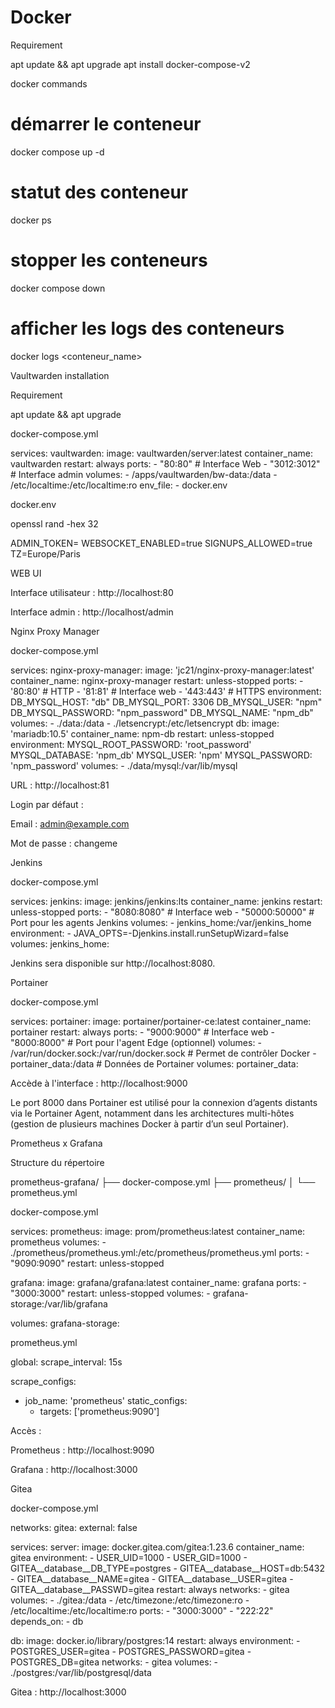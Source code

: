# Docker

Requirement

apt update && apt upgrade
apt install docker-compose-v2 

docker commands

# démarrer le conteneur
docker compose up -d

# statut des conteneur
docker ps

# stopper les conteneurs
docker compose down

# afficher les logs des conteneurs
docker logs <conteneur_name>

Vaultwarden installation

Requirement

apt update && apt upgrade

docker-compose.yml

services:
  vaultwarden:
    image: vaultwarden/server:latest
    container_name: vaultwarden
    restart: always
    ports:
      - "80:80"     # Interface Web
      - "3012:3012"   # Interface admin
    volumes:
      - /apps/vaultwarden/bw-data:/data
      - /etc/localtime:/etc/localtime:ro
    env_file:
      - docker.env

docker.env

openssl rand -hex 32

ADMIN_TOKEN=
WEBSOCKET_ENABLED=true
SIGNUPS_ALLOWED=true
TZ=Europe/Paris

WEB UI

Interface utilisateur : http://localhost:80

Interface admin : http://localhost/admin

Nginx Proxy Manager

docker-compose.yml

services:
  nginx-proxy-manager:
    image: 'jc21/nginx-proxy-manager:latest'
    container_name: nginx-proxy-manager
    restart: unless-stopped
    ports:
      - '80:80'      # HTTP
      - '81:81'      # Interface web
      - '443:443'    # HTTPS
    environment:
      DB_MYSQL_HOST: "db"
      DB_MYSQL_PORT: 3306
      DB_MYSQL_USER: "npm"
      DB_MYSQL_PASSWORD: "npm_password"
      DB_MYSQL_NAME: "npm_db"
    volumes:
      - ./data:/data
      - ./letsencrypt:/etc/letsencrypt
  db:
    image: 'mariadb:10.5'
    container_name: npm-db
    restart: unless-stopped
    environment:
      MYSQL_ROOT_PASSWORD: 'root_password'
      MYSQL_DATABASE: 'npm_db'
      MYSQL_USER: 'npm'
      MYSQL_PASSWORD: 'npm_password'
    volumes:
      - ./data/mysql:/var/lib/mysql

URL : http://localhost:81

Login par défaut :

Email : admin@example.com

Mot de passe : changeme

Jenkins

docker-compose.yml

services:
  jenkins:
    image: jenkins/jenkins:lts
    container_name: jenkins
    restart: unless-stopped
    ports:
      - "8080:8080"    # Interface web
      - "50000:50000"  # Port pour les agents Jenkins
    volumes:
      - jenkins_home:/var/jenkins_home
    environment:
      - JAVA_OPTS=-Djenkins.install.runSetupWizard=false
volumes:
  jenkins_home:

Jenkins sera disponible sur http://localhost:8080.

Portainer

docker-compose.yml

services:
  portainer:
    image: portainer/portainer-ce:latest
    container_name: portainer
    restart: always
    ports:
      - "9000:9000"         # Interface web
      - "8000:8000"         # Port pour l'agent Edge (optionnel)
    volumes:
      - /var/run/docker.sock:/var/run/docker.sock     # Permet de contrôler Docker
      - portainer_data:/data                          # Données de Portainer
volumes:
  portainer_data:

Accède à l'interface : http://localhost:9000

Le port 8000 dans Portainer est utilisé pour la connexion d’agents distants via le Portainer Agent, notamment dans les architectures multi-hôtes (gestion de plusieurs machines Docker à partir d’un seul Portainer).

Prometheus x Grafana

Structure du répertoire

prometheus-grafana/
├── docker-compose.yml
├── prometheus/
│   └── prometheus.yml

docker-compose.yml

services:
  prometheus:
    image: prom/prometheus:latest
    container_name: prometheus
    volumes:
      - ./prometheus/prometheus.yml:/etc/prometheus/prometheus.yml
    ports:
      - "9090:9090"
    restart: unless-stopped

  grafana:
    image: grafana/grafana:latest
    container_name: grafana
    ports:
      - "3000:3000"
    restart: unless-stopped
    volumes:
      - grafana-storage:/var/lib/grafana

volumes:
  grafana-storage:

prometheus.yml

global:
  scrape_interval: 15s

scrape_configs:
  - job_name: 'prometheus'
    static_configs:
      - targets: ['prometheus:9090']

Accès : 

Prometheus : http://localhost:9090

Grafana : http://localhost:3000

Gitea

docker-compose.yml

networks:
  gitea:
    external: false

services:
  server:
    image: docker.gitea.com/gitea:1.23.6
    container_name: gitea
    environment:
      - USER_UID=1000
      - USER_GID=1000
      - GITEA__database__DB_TYPE=postgres
      - GITEA__database__HOST=db:5432
      - GITEA__database__NAME=gitea
      - GITEA__database__USER=gitea
      - GITEA__database__PASSWD=gitea
    restart: always
    networks:
      - gitea
    volumes:
      - ./gitea:/data
      - /etc/timezone:/etc/timezone:ro
      - /etc/localtime:/etc/localtime:ro
    ports:
      - "3000:3000"
      - "222:22"
    depends_on:
      - db

  db:
    image: docker.io/library/postgres:14
    restart: always
    environment:
      - POSTGRES_USER=gitea
      - POSTGRES_PASSWORD=gitea
      - POSTGRES_DB=gitea
    networks:
      - gitea
    volumes:
      - ./postgres:/var/lib/postgresql/data

Gitea : http://localhost:3000
